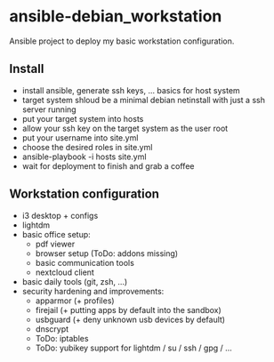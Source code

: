 # ansible-debian_workstation
Ansible project to deploy my basic workstation configuration.

## Install
- install ansible, generate ssh keys, ... basics for host system
- target system shloud be a minimal debian netinstall with just a ssh server running
- put your target system into hosts
- allow your ssh key on the target system as the user root
- put your username into site.yml
- choose the desired roles in site.yml
- ansible-playbook -i hosts site.yml
- wait for deployment to finish and grab a coffee

## Workstation configuration
- i3 desktop + configs
- lightdm
- basic office setup:
  - pdf viewer
  - browser setup (ToDo: addons missing)
  - basic communication tools
  - nextcloud client
- basic daily tools (git, zsh, ...)
- security hardening and improvements:
  - apparmor (+ profiles)
  - firejail (+ putting apps by default into the sandbox)
  - usbguard (+ deny unknown usb devices by default)
  - dnscrypt
  - ToDo: iptables
  - ToDo: yubikey support for lightdm / su / ssh / gpg / ...
